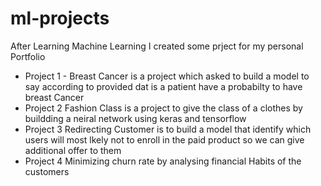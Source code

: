 # ml-projects
After Learning Machine Learning I created some prject for my personal Portfolio 
- Project 1 - Breast Cancer is a project which asked to build a model to say according to provided dat is a patient have a probabilty to have breast Cancer
- Project 2 Fashion Class is a project to give the class of a clothes by buildding a neiral network using keras and tensorflow
- Project 3 Redirecting Customer is to build a model that identify which users will most lkely not to enroll  in the paid product so we can give additional offer to them
- Project 4 Minimizing churn rate by analysing financial Habits of the customers
